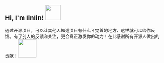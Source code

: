 <h2> Hi, I'm linlin! <img src="https://media.giphy.com/media/mGcNjsfWAjY5AEZNw6/giphy.gif" width="50"></h2>

通过开源项目，可以让其他人知道项目有什么不完善的地方，这样就可以给你反馈。有了别人的反馈和关注，更会真正激发你的动力！在此感谢所有开源人做出的贡献！<img src="https://media.giphy.com/media/LnQjpWaON8nhr21vNW/giphy.gif" width="60"> 

				

